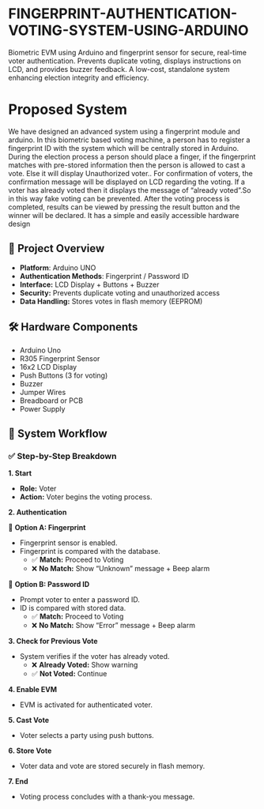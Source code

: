 # FINGERPRINT-AUTHENTICATION-VOTING-SYSTEM-USING-ARDUINO
Biometric EVM using Arduino and fingerprint sensor for secure, real-time voter authentication. Prevents duplicate voting, displays instructions on LCD, and provides buzzer feedback. A low-cost, standalone system enhancing election integrity and efficiency.
# Proposed System
We have designed an advanced system using a fingerprint module and arduino. In this biometric based voting machine, a person has to register a fingerprint ID with the system which will be centrally stored in Arduino. During the election process a person should place a finger, if the fingerprint matches with pre-stored information then the person is allowed to cast a vote. Else it will display Unauthorized voter.. For confirmation of voters, the confirmation message will be displayed on LCD regarding the  voting. If a voter has already voted then it displays the message of “already voted”.So in this way fake voting can be prevented. After the voting process is completed, results can be viewed by pressing the result button and the winner will be declared. It has a simple and  easily accessible hardware design

## 📌 Project Overview

- **Platform**: Arduino UNO
- **Authentication Methods**: Fingerprint / Password ID
- **Interface:** LCD Display + Buttons + Buzzer
- **Security:** Prevents duplicate voting and unauthorized access
- **Data Handling:** Stores votes in flash memory (EEPROM)

## 🛠️ Hardware Components

- Arduino Uno
- R305 Fingerprint Sensor
- 16x2 LCD Display
- Push Buttons (3 for voting)
- Buzzer
- Jumper Wires
- Breadboard or PCB
- Power Supply

## 🔄 System Workflow

### ✅ Step-by-Step Breakdown

**1. Start**  
- **Role:** Voter  
- **Action:** Voter begins the voting process.


**2. Authentication**

🔹 **Option A: Fingerprint**  
- Fingerprint sensor is enabled.  
- Fingerprint is compared with the database.  
  - ✅ **Match:** Proceed to Voting  
  - ❌ **No Match:** Show “Unknown” message + Beep alarm

🔹 **Option B: Password ID**  
- Prompt voter to enter a password ID.  
- ID is compared with stored data.  
  - ✅ **Match:** Proceed to Voting  
  - ❌ **No Match:** Show “Error” message + Beep alarm


**3. Check for Previous Vote**  
- System verifies if the voter has already voted.  
  - ❌ **Already Voted:** Show warning  
  - ✅ **Not Voted:** Continue


**4. Enable EVM**  
- EVM is activated for authenticated voter.


**5. Cast Vote**  
- Voter selects a party using push buttons.


**6. Store Vote**  
- Voter data and vote are stored securely in flash memory.


**7. End**  
- Voting process concludes with a thank-you message.

